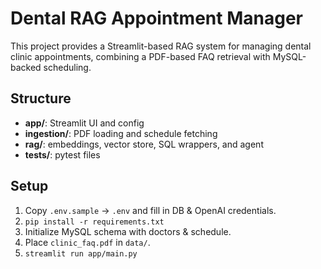 # Dental RAG Appointment Manager

This project provides a Streamlit-based RAG system for managing dental clinic appointments, combining a PDF-based FAQ retrieval with MySQL-backed scheduling.

## Structure
- **app/**: Streamlit UI and config
- **ingestion/**: PDF loading and schedule fetching
- **rag/**: embeddings, vector store, SQL wrappers, and agent
- **tests/**: pytest files

## Setup
1. Copy `.env.sample` → `.env` and fill in DB & OpenAI credentials.
2. `pip install -r requirements.txt`
3. Initialize MySQL schema with doctors & schedule.
4. Place `clinic_faq.pdf` in `data/`.
5. `streamlit run app/main.py`
